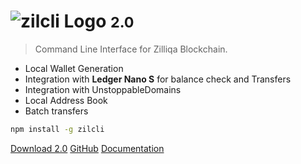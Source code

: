 <!-- _coverpage.md -->

# ![zilcli Logo](https://raw.githubusercontent.com/micovi/zilcli/master/docs/logo.png) <small>2.0</small>

> Command Line Interface for Zilliqa Blockchain.

- Local Wallet Generation
- Integration with **Ledger Nano S** for balance check and Transfers
- Integration with UnstoppableDomains
- Local Address Book
- Batch transfers


```bash
npm install -g zilcli
```

[Download 2.0](https://github.com/micovi/zilcli/releases)
[GitHub](https://github.com/micovi/zilcli/)
[Documentation](#zilcli)
